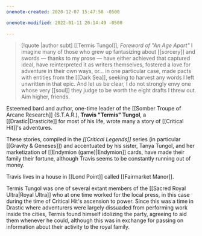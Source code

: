 ```yaml
---
onenote-created: 2020-12-07 15:47:58 -0500

onenote-modified: 2022-01-11 20:14:49 -0500

---
```

>[!quote |author subt] [[Termis Tungol]], _Foreword of "An Age Apart"_
>I imagine many of those who grew up fantasizing about [[sorcery]] and swords — thanks to my prose — have either achieved that captured ideal, have reinterpreted it as writers themselves, fostered a love for adventure in their own ways, or... in one particular case, made pacts with entities from the [[Dark Sea]], seeking to harvest any words I left unwritten in that epic. And let us be clear, I do not strongly envy one whose very [[soul]] they judge to be worth the eight drafts I threw out. Aim higher, friends.


Esteemed bard and author, one-time leader of the [[Somber Troupe of Arcane Research]] (S.T.A.R.), **Travis "Termis" Tungol**, a [[Drastic|Drasticite]] for most of his life, wrote many a story of [[Critical Hit]]'s adventures. 

These stories, compiled in the *[[Critical Legends]]* series (in particular [[Gravity & Geneses]]) and accentuated by his sister, Tanya Tungol, and her marketization of [[Endymion (game)|Endymion]] cards, have made their family their fortune, although Travis seems to be constantly running out of money.

Travis lives in a house in [[Lond Point]] called [[Fairmarket Manor]].

Termis Tungol was one of several extant members of the [[Sacred Royal Ultra|Royal Ultra]] who at one time worked for the local press, in this case during the time of Critical Hit's ascension to power. Since this was a time in Drastic where adventurers were largely dissuaded from performing work inside the cities, Termis found himself idolizing the party, agreeing to aid them whenever he could, although this was in exchange for passing on information about their activity to the royal family.
